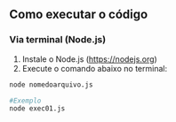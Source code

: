 ## Como executar o código

### Via terminal (Node.js)
1. Instale o Node.js (https://nodejs.org)
2. Execute o comando abaixo no terminal:

```bash
node nomedoarquivo.js

#Exemplo
node exec01.js
